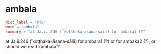 # ambala

``` toml
dict_label = "PTS"
word = "ambala"
summary = "at Ja.ii.246 (˚koṭṭhaka-āsana-sālā) for ambara1 (?"
```

at Ja.ii.246 (˚koṭṭhaka\-āsana\-sālā) for ambara1 (?) or for ambaka2 (?), or should we read kambala˚?.


